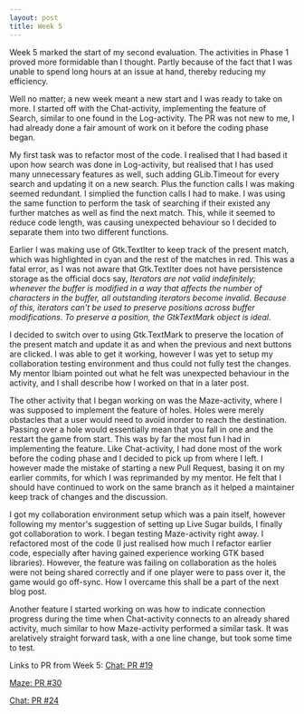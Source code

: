 ```yaml
---
layout: post
title: Week 5
---
```


Week 5 marked the start of my second evaluation. The activities in Phase 1 proved more formidable than I thought.
Partly because of the fact that I was unable to spend long hours at an issue at hand, thereby reducing my efficiency.

Well no matter; a new week meant a new start and I was ready to take on more. I started off with the Chat-activity, implementing
the feature of Search, similar to one found in the Log-activity. The PR was not new to me, I had already done a fair amount of work
on it before the coding phase began.

My first task was to refactor most of the code. I realised that I had based it upon how search was done in Log-activity, but realised
that I has used many unnecessary features as well, such adding GLib.Timeout for every search and updating it on a new search. Plus the
function calls I was making seemed redundant. I simplied the function calls I had to make. I was using the same function to perform the task
of searching if their existed any further matches as well as find the next match. This, while it seemed to reduce code length, was causing
unexpected behaviour so I decided to separate them into two different functions.

Earlier I was making use of Gtk.TextIter to keep track of the present match, which was highlighted in cyan and the rest of the matches in red.
This was a fatal error, as I was not aware that Gtk.TextIter does not have persistence storage as the official docs say, _Iterators are not valid indefinitely;
whenever the buffer is modified in a way that affects the number of characters in the buffer, all outstanding iterators become invalid. 
Because of this, iterators can't be used to preserve positions across buffer modifications. To preserve a position, the GtkTextMark object is ideal_.

I decided to switch over to using Gtk.TextMark to preserve the location of the present match and update it as and when the previous and next buttons are clicked.
I was able to get it working, however I was yet to setup my collaboration testing environment and thus could not fully test the changes. My mentor Ibiam pointed out
what he felt was unexpected behaviour in the activity, and I shall describe how I worked on that in a later post.

The other activity that I began working on was the Maze-activity, where I was supposed to implement the feature of holes. Holes were merely obstacles that a user would need to
avoid inorder to reach the destination. Passing over a hole would essentially mean that you fall in one and the restart the game from start. This was by far the most fun I had in 
implementing the feature. Like Chat-activity, I had done most of the work before the coding phase and I decided to pick up from where I left. I however made the mistake of starting 
a new Pull Request, basing it on my earlier commits, for which I was reprimanded by my mentor. He felt that I should have continued to work on the same branch as it helped a maintainer
keep track of changes and the discussion.

I got my collaboration environment setup which was a pain itself, however following my mentor's suggestion of setting up Live Sugar builds, I finally got collaboration to work. I began testing Maze-activity
right away. I refactored most of the code (I just realised how much I refactor earlier code, especially after having gained experience working GTK based libraries). However, the feature was failing on collaboration
as the holes were not being shared correctly and if one player were to pass over it, the game would go off-sync. How I overcame this shall be a part of the next blog post.

Another feature I started working on was how to indicate connection progress during the time when Chat-activity connects to an already shared activity, much similar to how Maze-activity performed a similar task.
It was arelatively straight forward task, with a one line change, but took some time to test.

Links to PR from Week 5:
[Chat: PR #19](https://github.com/sugarlabs/chat/pull/19)

[Maze: PR #30](https://github.com/sugarlabs/maze-activity/pull/30)

[Chat: PR #24](https://github.com/sugarlabs/chat/pull/24)
